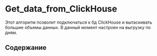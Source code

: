 # Get_data_from_ClickHouse
Этот алгоритм позволит подключаться к бд ClickHouse и вытаскивать большие объемы данных. В данный момент настроен на выгрузку по дням.

## Содержание
